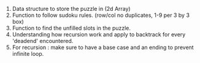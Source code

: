 1. Data structure to store the puzzle in (2d Array)
2. Function to follow sudoku rules. (row/col no duplicates, 1-9 per 3 by 3 box)
3. Function to find the unfilled slots in the puzzle.
4. Understanding how recursion work and apply to backtrack for every 'deadend' encountered.
5. For recursion : make sure to have a base case and an ending to prevent infinite loop.
